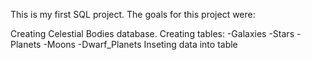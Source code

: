 This is my first SQL project. The goals for this project were:

Creating Celestial Bodies database.
Creating tables: -Galaxies -Stars -Planets -Moons -Dwarf_Planets
Inseting data into table
